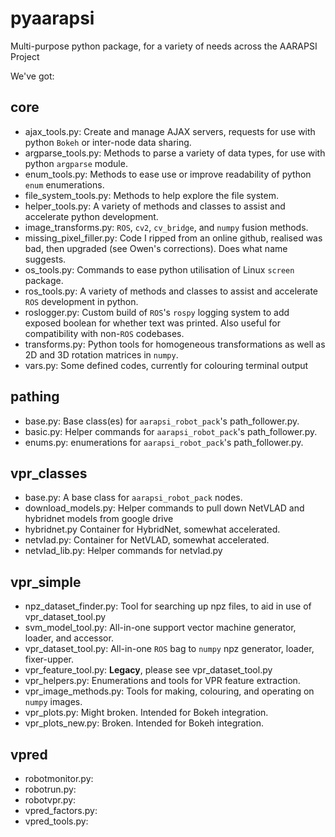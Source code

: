 # pyaarapsi
Multi-purpose python package, for a variety of needs across the AARAPSI Project

We've got:
## core
- ajax_tools.py: Create and manage AJAX servers, requests for use with python ```Bokeh``` or inter-node data sharing.
- argparse_tools.py: Methods to parse a variety of data types, for use with python ```argparse``` module.
- enum_tools.py: Methods to ease use or improve readability of python ```enum``` enumerations.
- file_system_tools.py: Methods to help explore the file system.
- helper_tools.py: A variety of methods and classes to assist and accelerate python development.
- image_transforms.py: ```ROS```, ```cv2```, ```cv_bridge```, and ```numpy``` fusion methods.
- missing_pixel_filler.py: Code I ripped from an online github, realised was bad, then upgraded (see Owen's corrections). Does what name suggests.
- os_tools.py: Commands to ease python utilisation of Linux ```screen``` package.
- ros_tools.py: A variety of methods and classes to assist and accelerate ```ROS``` development in python.
- roslogger.py: Custom build of ```ROS```'s ```rospy``` logging system to add exposed boolean for whether text was printed. Also useful for compatibility with non-```ROS``` codebases.
- transforms.py: Python tools for homogeneous transformations as well as 2D and 3D rotation matrices in ```numpy```.
- vars.py: Some defined codes, currently for colouring terminal output

## pathing
- base.py: Base class(es) for ```aarapsi_robot_pack```'s path_follower.py.
- basic.py: Helper commands for ```aarapsi_robot_pack```'s path_follower.py.
- enums.py: enumerations for ```aarapsi_robot_pack```'s path_follower.py.

## vpr_classes
- base.py: A base class for ```aarapsi_robot_pack``` nodes.
- download_models.py: Helper commands to pull down NetVLAD and hybridnet models from google drive
- hybridnet.py Container for HybridNet, somewhat accelerated.
- netvlad.py: Container for NetVLAD, somewhat accelerated.
- netvlad_lib.py: Helper commands for netvlad.py

## vpr_simple
- npz_dataset_finder.py: Tool for searching up npz files, to aid in use of vpr_dataset_tool.py
- svm_model_tool.py: All-in-one support vector machine generator, loader, and accessor.
- vpr_dataset_tool.py: All-in-one ```ROS``` bag to ```numpy``` npz generator, loader, fixer-upper.
- vpr_feature_tool.py: **Legacy**, please see vpr_dataset_tool.py
- vpr_helpers.py: Enumerations and tools for VPR feature extraction.
- vpr_image_methods.py: Tools for making, colouring, and operating on ```numpy``` images.
- vpr_plots.py: Might broken. Intended for Bokeh integration.
- vpr_plots_new.py: Broken. Intended for Bokeh integration.

## vpred
- robotmonitor.py:
- robotrun.py:
- robotvpr.py:
- vpred_factors.py:
- vpred_tools.py:
